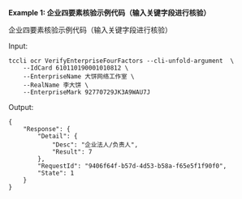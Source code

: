 **Example 1: 企业四要素核验示例代码（输入关键字段进行核验）**

企业四要素核验示例代码（输入关键字段进行核验）

Input: 

```
tccli ocr VerifyEnterpriseFourFactors --cli-unfold-argument  \
    --IdCard 610110190001010812 \
    --EnterpriseName 大饼网络工作室 \
    --RealName 李大饼 \
    --EnterpriseMark 92770729JK3A9WAU7J
```

Output: 
```
{
    "Response": {
        "Detail": {
            "Desc": "企业法人/负责人",
            "Result": 7
        },
        "RequestId": "9406f64f-b57d-4d53-b58a-f65e5f1f90f0",
        "State": 1
    }
}
```

